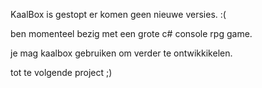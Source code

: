 KaalBox is gestopt er komen geen nieuwe versies. :(

ben momenteel bezig met een grote c# console rpg game.

je mag kaalbox gebruiken om verder te ontwikkikelen.

tot te volgende project ;)
